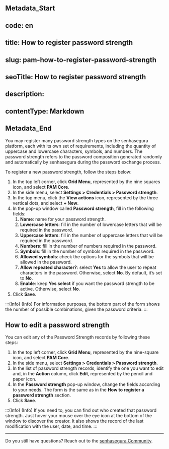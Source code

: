 ## Metadata_Start 
## code: en
## title: How to register password strength 
## slug: pam-how-to-register-password-strength 
## seoTitle: How to register password strength 
## description:  
## contentType: Markdown 
## Metadata_End
You may register many password strength types on the senhasegura platform, each with its own set of requirements, including the quantity of uppercase and lowercase characters, symbols, and numbers. The password strength refers to the password composition generated randomly and automatically by senhasegura during the password exchange process.

To register a new password strength, follow the steps below:

1. In the top left corner, click **Grid Menu**, represented by the nine squares icon, and select **PAM Core**.
2. In the side menu, select **Settings > Credentials > Password strength**.
3. In the top menu, click the **View actions** icon, represented by the three vertical dots, and select **+ New**.
4. In the pop-up window called **Password strength**, fill in the following fields:
    1. **Name**: name for your password strength.
    2. **Lowercase letters**: fill in the number of lowercase letters that will be required in the password.
    3. **Uppercase letters**: fill in the number of uppercase letters that will be required in the password.
    4. **Numbers**: fill in the number of numbers required in the password.
    5. **Symbols**: fill in the number of symbols required in the password.
    6. **Allowed symbols**: check the options for the symbols that will be allowed in the password.
    7. **Allow repeated character?**: select **Yes** to allow the user to repeat characters in the password. Otherwise, select **No**. By default, it’s set to **No**.
    8. **Enable**: keep **Yes select** if you want the password strength to be active. Otherwise, select **No**.
5. Click **Save**.

:::(Info) (Info)
For information purposes, the bottom part of the form shows the number of possible combinations, given the password criteria.
:::

## How to edit a password strength

You can edit any of the Password Strength records by following these steps:

1. In the top left corner, click **Grid Menu**, represented by the nine-square icon, and select **PAM Core**.
2. In the side menu, select **Settings > Credentials > Password strength**.
3. In the list of password strength records, identify the one you want to edit and, in the **Action** column, click **Edit**, represented by the pencil and paper icon.
4. In the **Password strength** pop-up window, change the fields according to your needs. The form is the same as in the **How to register a password strength** section.
5. Click **Save**.

:::(Info) (Info)
If you need to, you can find out who created that password strength. Just hover your mouse over the eye icon at the bottom of the window to discover the creator. It also shows the record of the last modification with the user, date, and time.
:::

---

Do you still have questions? Reach out to the [senhasegura Community](https://community.senhasegura.io/).